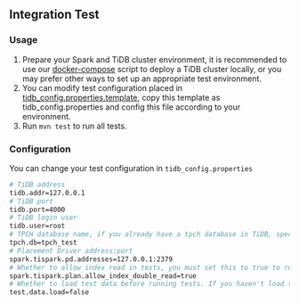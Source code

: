 ## Integration Test
### Usage
1. Prepare your Spark and TiDB cluster environment, it is recommended to use our [docker-compose](../../../docker-compose.yaml) script to deploy a TiDB cluster locally, or you may prefer other ways to set up an appropriate test environment.
2. You can modify test configuration placed in [tidb_config.properties.template](./resources/tidb_config.properties.template), copy this template as tidb_config.properties and config this file according to your environment.
3. Run `mvn test` to run all tests.

### Configuration
You can change your test configuration in `tidb_config.properties`
```bash
# TiDB address
tidb.addr=127.0.0.1
# TiDB port
tidb.port=4000
# TiDB login user
tidb.user=root
# TPCH database name, if you already have a tpch database in TiDB, specify the db name so that TPCH tests will run on this database
tpch.db=tpch_test
# Placement Driver address:port
spark.tispark.pd.addresses=127.0.0.1:2379
# Whether to allow index read in tests, you must set this to true to run index tests.
spark.tispark.plan.allow_index_double_read=true
# Whether to load test data before running tests. If you haven't load tispark_test or tpch_test data, set this to true. The next time you run tests, you can set this to false.
test.data.load=false
```
